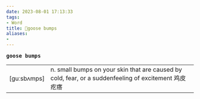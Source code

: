 ```yaml
---
date: 2023-08-01 17:13:33
tags: 
- Word
title: 📖goose bumps
aliases: 
- 
---
```


<pre><strong>goose bumps</strong></pre>
|   |   |
|---|---|
|[guːsbʌmps]|n. small bumps on your skin that are caused by cold, fear, or a suddenfeeling of excitement 鸡⽪疙瘩|